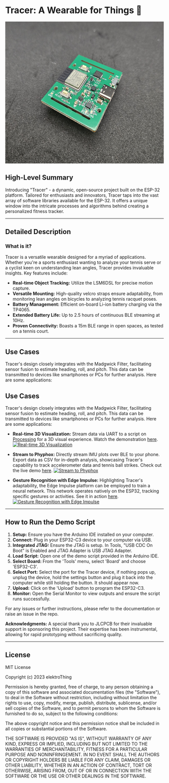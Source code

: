 # Tracer: A Wearable for Things 🚀

<p align="center">
<img src="./images/Tracer.jpg" width="600" height="450"/>
</p>

## High-Level Summary

Introducing "Tracer" - a dynamic, open-source project built on the ESP-32 platform. Tailored for enthusiasts and innovators, Tracer taps into the vast array of software libraries available for the ESP-32. It offers a unique window into the intricate processes and algorithms behind creating a personalized fitness tracker.

---

## Detailed Description

### What is it?

Tracer is a versatile wearable designed for a myriad of applications. Whether you're a sports enthusiast wanting to analyze your tennis serve or a cyclist keen on understanding lean angles, Tracer provides invaluable insights. Key features include:

- **Real-time Object Tracking:** Utilize the LSM6DSL for precise motion capture.
- **Versatile Mounting:** High-quality velcro straps ensure adaptability, from monitoring lean angles on bicycles to analyzing tennis racquet poses.
- **Battery Management:** Efficient on-board Li-ion battery charging via the TP4065.
- **Extended Battery Life:** Up to 2.5 hours of continuous BLE streaming at 10Hz.
- **Proven Connectivity:** Boasts a 15m BLE range in open spaces, as tested on a tennis court.

---

## Use Cases

Tracer's design closely integrates with the Madgwick Filter, facilitating sensor fusion to estimate heading, roll, and pitch. This data can be transmitted to devices like smartphones or PCs for further analysis. Here are some applications:

## Use Cases

Tracer's design closely integrates with the Madgwick Filter, facilitating sensor fusion to estimate heading, roll, and pitch. This data can be transmitted to devices like smartphones or PCs for further analysis. Here are some applications:

- **Real-time 3D Visualization:** Stream data via UART to a script on [Processing](https://github.com/processing) for a 3D visual experience. Watch the demonstration [here](https://www.youtube.com/watch?v=f6d10yX7fZ4).
[![Real-time 3D Visualization](http://img.youtube.com/vi/f6d10yX7fZ4/0.jpg)](http://www.youtube.com/watch?v=f6d10yX7fZ4 "Real-time 3D Visualization")

- **Stream to Phyphox:** Directly stream IMU plots over BLE to your phone. Export data as CSV for in-depth analysis, showcasing Tracer's capability to track accelerometer data and tennis ball strikes. Check out the live demo [here](https://www.youtube.com/watch?v=bZTHZ-QFxR4).
[![Stream to Phyphox](http://img.youtube.com/vi/bZTHZ-QFxR4/0.jpg)](http://www.youtube.com/watch?v=bZTHZ-QFxR4 "Stream to Phyphox")


- **Gesture Recognition with Edge Impulse:** Highlighting Tracer's adaptability, the Edge Impulse platform can be employed to train a neural network. This network operates natively on the ESP32, tracking specific gestures or activities. See it in action [here](https://www.youtube.com/watch?v=aU7HlFeuip4).
[![Gesture Recognition with Edge Impulse](http://img.youtube.com/vi/aU7HlFeuip4/0.jpg)](http://www.youtube.com/watch?v=aU7HlFeuip4 "Gesture Recognition with Edge Impulse")


---

## How to Run the Demo Script

1. **Setup:** Ensure you have the Arduino IDE installed on your computer.
2. **Connect:** Plug in your ESP32-C3 device to your computer via USB.
3. **Integrated JTAG:** Ensure the JTAG is setup. In Tools, "USB CDC On Boot" is Enabled and JTAG Adapter is USB JTAG Adapter.
5. **Load Script:** Open one of the demo script provided in the Arduino IDE.
6. **Select Board:** From the 'Tools' menu, select 'Board' and choose 'ESP32-C3'.
7. **Select Port:** Select the port for the Tracer device, if nothing pops up, unplug the device, hold the settings button and plug it back into the computer while still holding the button. It should appear now.
8. **Upload:** Click on the 'Upload' button to program the ESP32-C3.
9. **Monitor:** Open the Serial Monitor to view outputs and ensure the script runs successfully.


For any issues or further instructions, please refer to the documentation or raise an issue in the repo.

**Acknowledgments:** A special thank you to JLCPCB for their invaluable support in sponsoring this project. Their expertise has been instrumental, allowing for rapid prototyping without sacrificing quality.

---

## License

MIT License

Copyright (c) 2023 elektroThing

Permission is hereby granted, free of charge, to any person obtaining a copy
of this software and associated documentation files (the "Software"), to deal
in the Software without restriction, including without limitation the rights
to use, copy, modify, merge, publish, distribute, sublicense, and/or sell
copies of the Software, and to permit persons to whom the Software is
furnished to do so, subject to the following conditions:

The above copyright notice and this permission notice shall be included in all
copies or substantial portions of the Software.

THE SOFTWARE IS PROVIDED "AS IS", WITHOUT WARRANTY OF ANY KIND, EXPRESS OR
IMPLIED, INCLUDING BUT NOT LIMITED TO THE WARRANTIES OF MERCHANTABILITY,
FITNESS FOR A PARTICULAR PURPOSE AND NONINFRINGEMENT. IN NO EVENT SHALL THE
AUTHORS OR COPYRIGHT HOLDERS BE LIABLE FOR ANY CLAIM, DAMAGES OR OTHER
LIABILITY, WHETHER IN AN ACTION OF CONTRACT, TORT OR OTHERWISE, ARISING FROM,
OUT OF OR IN CONNECTION WITH THE SOFTWARE OR THE USE OR OTHER DEALINGS IN THE
SOFTWARE.
